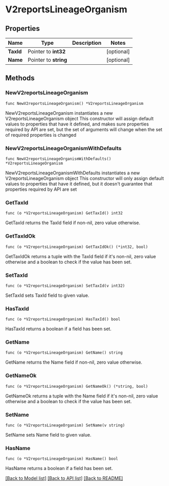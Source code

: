 # V2reportsLineageOrganism

## Properties

Name | Type | Description | Notes
------------ | ------------- | ------------- | -------------
**TaxId** | Pointer to **int32** |  | [optional] 
**Name** | Pointer to **string** |  | [optional] 

## Methods

### NewV2reportsLineageOrganism

`func NewV2reportsLineageOrganism() *V2reportsLineageOrganism`

NewV2reportsLineageOrganism instantiates a new V2reportsLineageOrganism object
This constructor will assign default values to properties that have it defined,
and makes sure properties required by API are set, but the set of arguments
will change when the set of required properties is changed

### NewV2reportsLineageOrganismWithDefaults

`func NewV2reportsLineageOrganismWithDefaults() *V2reportsLineageOrganism`

NewV2reportsLineageOrganismWithDefaults instantiates a new V2reportsLineageOrganism object
This constructor will only assign default values to properties that have it defined,
but it doesn't guarantee that properties required by API are set

### GetTaxId

`func (o *V2reportsLineageOrganism) GetTaxId() int32`

GetTaxId returns the TaxId field if non-nil, zero value otherwise.

### GetTaxIdOk

`func (o *V2reportsLineageOrganism) GetTaxIdOk() (*int32, bool)`

GetTaxIdOk returns a tuple with the TaxId field if it's non-nil, zero value otherwise
and a boolean to check if the value has been set.

### SetTaxId

`func (o *V2reportsLineageOrganism) SetTaxId(v int32)`

SetTaxId sets TaxId field to given value.

### HasTaxId

`func (o *V2reportsLineageOrganism) HasTaxId() bool`

HasTaxId returns a boolean if a field has been set.

### GetName

`func (o *V2reportsLineageOrganism) GetName() string`

GetName returns the Name field if non-nil, zero value otherwise.

### GetNameOk

`func (o *V2reportsLineageOrganism) GetNameOk() (*string, bool)`

GetNameOk returns a tuple with the Name field if it's non-nil, zero value otherwise
and a boolean to check if the value has been set.

### SetName

`func (o *V2reportsLineageOrganism) SetName(v string)`

SetName sets Name field to given value.

### HasName

`func (o *V2reportsLineageOrganism) HasName() bool`

HasName returns a boolean if a field has been set.


[[Back to Model list]](../README.md#documentation-for-models) [[Back to API list]](../README.md#documentation-for-api-endpoints) [[Back to README]](../README.md)


